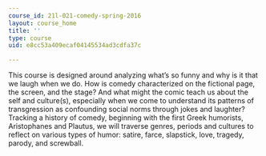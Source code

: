 ```yaml
---
course_id: 21l-021-comedy-spring-2016
layout: course_home
title: ''
type: course
uid: e8cc53a409ecaf04145534ad3cdfa37c

---
```

This course is designed around analyzing what’s so funny and why is it that we laugh when we do. How is comedy characterized on the fictional page, the screen, and the stage? And what might the comic teach us about the self and culture(s), especially when we come to understand its patterns of transgression as confounding social norms through jokes and laughter? Tracking a history of comedy, beginning with the first Greek humorists, Aristophanes and Plautus, we will traverse genres, periods and cultures to reflect on various types of humor: satire, farce, slapstick, love, tragedy, parody, and screwball.

